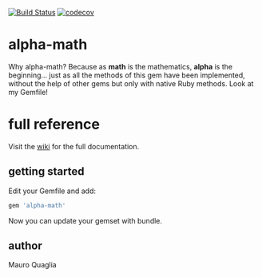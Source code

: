 [![Build Status](https://travis-ci.org/MauroQuaglia/alpha-math.svg?branch=master)](https://travis-ci.org/MauroQuaglia/alpha-math)
[![codecov](https://codecov.io/gh/MauroQuaglia/alpha-math/branch/master/graph/badge.svg)](https://codecov.io/gh/MauroQuaglia/alpha-math)

# alpha-math
Why alpha-math?
Because as **math** is the mathematics, **alpha** is the beginning... just as all the methods of this gem have been implemented, without the help of other gems but only with native Ruby methods. Look at my Gemfile!

# full reference
Visit the [wiki](https://github.com/MauroQuaglia/mathematicus/wiki) for the full documentation.

## getting started
Edit your Gemfile and add:
```ruby
gem 'alpha-math'
```
Now you can update your gemset with bundle.

## author
Mauro Quaglia
